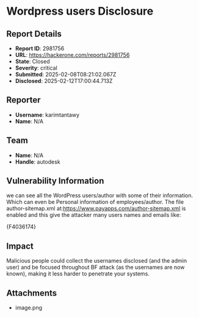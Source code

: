 # Wordpress users Disclosure

## Report Details
- **Report ID**: 2981756
- **URL**: https://hackerone.com/reports/2981756
- **State**: Closed
- **Severity**: critical
- **Submitted**: 2025-02-08T08:21:02.067Z
- **Disclosed**: 2025-02-12T17:00:44.713Z

## Reporter
- **Username**: karimtantawy
- **Name**: N/A

## Team
- **Name**: N/A
- **Handle**: autodesk

## Vulnerability Information
we can see all the WordPress users/author with some of their information. Which can even be Personal information of employees/author. The file author-sitemap.xml at:https://www.payapps.com/author-sitemap.xml is enabled and this give the attacker many users names and emails like:

{F4036174}

## Impact

Malicious people could collect the usernames disclosed (and the admin user) and be focused throughout BF attack (as the usernames are now known), making it less harder to penetrate your systems.

## Attachments
- image.png

